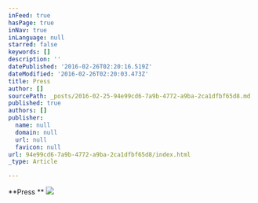 ```yaml
---
inFeed: true
hasPage: true
inNav: true
inLanguage: null
starred: false
keywords: []
description: ''
datePublished: '2016-02-26T02:20:16.519Z'
dateModified: '2016-02-26T02:20:03.473Z'
title: Press
author: []
sourcePath: _posts/2016-02-25-94e99cd6-7a9b-4772-a9ba-2ca1dfbf65d8.md
published: true
authors: []
publisher:
  name: null
  domain: null
  url: null
  favicon: null
url: 94e99cd6-7a9b-4772-a9ba-2ca1dfbf65d8/index.html
_type: Article

---
```

**Press **
![](https://the-grid-user-content.s3-us-west-2.amazonaws.com/221a5611-27ea-4906-acdf-a670498ed490.jpg)